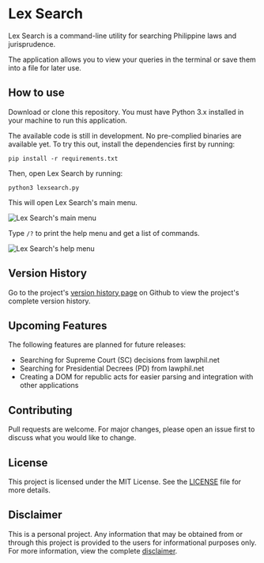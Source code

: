 # Lex Search

Lex Search is a command-line utility for searching Philippine laws and jurisprudence.

The application allows you to view your queries in the terminal or save them into a file for later use.

## How to use

Download or clone this repository. You must have Python 3.x installed in your machine to run this application.

The available code is still in development. No pre-complied binaries are available yet. To try this out, install the dependencies first by running:

    pip install -r requirements.txt

Then, open Lex Search by running:

    python3 lexsearch.py

This will open Lex Search's main menu.

![Lex Search's main menu](https://i.imgur.com/hqATKWF.png)


Type `/?` to print the help menu and get a list of commands.

![Lex Search's help menu](https://i.imgur.com/xDM1fOk.png)

## Version History

Go to the project's [version history page](https://github.com/roelchristian/lexsearch/releases) on Github to view the project's complete version history.

## Upcoming Features
The following features are planned for future releases:
- Searching for Supreme Court (SC) decisions from lawphil.net
- Searching for Presidential Decrees (PD) from lawphil.net
- Creating a DOM for republic acts for easier parsing and integration with other applications

## Contributing
Pull requests are welcome. For major changes, please open an issue first to discuss what you would like to change.

## License
This project is licensed under the MIT License. See the [LICENSE](https://github.com/roelchristian/lexsearch/blob/master/LICENSE) file for more details.

## Disclaimer
This is a personal project. Any information that may be obtained from or through this project is provided to the users for informational purposes only. For more information, view the complete [disclaimer](https://github.com/roelchristian/lexsearch/blob/master/DISCLAIMER.MD).
